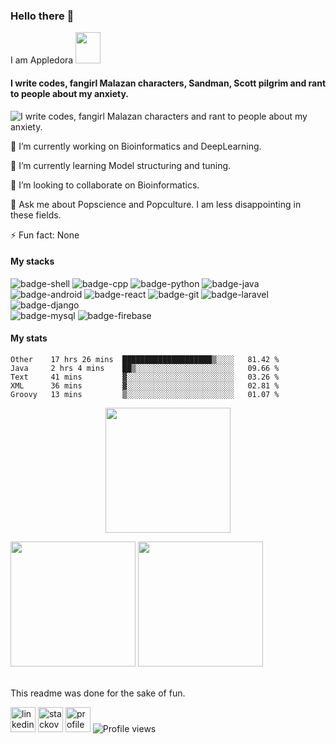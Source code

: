 ### Hello there 👋
I am Appledora <img src="https://64.media.tumblr.com/15e9d496bda7cf97e7fa9babc45417a1/248bc87be5b4f51b-38/s640x960/6d4adf9beab1c80c07048b7da5e8dedf874b23b1.gif" width="40" height="50" />

#### I write codes, fangirl Malazan characters, Sandman, Scott pilgrim and rant to people about my anxiety. 


![I write codes, fangirl Malazan characters and rant to people about my anxiety.](https://www.onlysp.com/wp-content/uploads/2015/05/scott_pilgrim_finest_hour_comic_book_cover_wallpaper_011.jpg)
<!--<p align="center<!--
  <a href="https://github.com/appledora" class="rich-diff-level-one">
    <img src="https://github-readme-stats.vercel.app/api?username=appledora&&show_icons=true&theme=tokyonight" alt="Appledora's Stats" >
  </a>
</p> -->
🔭 I’m currently working on Bioinformatics and DeepLearning.

🌱 I’m currently learning Model structuring and tuning.

👯 I’m looking to collaborate on Bioinformatics. 

💬 Ask me about Popscience and Popculture. I am less disappointing in these fields.

⚡ Fun fact: None 

#### My stacks
![badge-shell](https://img.shields.io/badge/Language-Shell-79740e?style=for-the-badge&logo=gnu-bash&logoColor=white&labelColor=282828)
![badge-cpp](https://img.shields.io/badge/language-c%2B%2B-79740e?style=for-the-badge&logo=c%2B%2B&logoColor=white&labelColor=282828)
![badge-python](https://img.shields.io/badge/language-python-79740e?style=for-the-badge&logo=python&logoColor=white&labelColor=282828)
![badge-java](https://img.shields.io/badge/language-java-79740e?style=for-the-badge&logo=java&logoColor=white&labelColor=282828) <br/>
![badge-android](https://img.shields.io/badge/framework-android-79740e?style=for-the-badge&logo=android&logoColor=white&labelColor=282828)
![badge-react](https://img.shields.io/badge/framework-react-79740e?style=for-the-badge&logo=react&logoColor=white&labelColor=282828) 
![badge-git](https://img.shields.io/badge/framework-git-79740e?style=for-the-badge&logo=git&logoColor=white&labelColor=282828) 
![badge-laravel](https://img.shields.io/badge/framework-laravel-79740e?style=for-the-badge&logo=laravel&logoColor=white&labelColor=282828) 
![badge-django](https://img.shields.io/badge/framework-django-79740e?style=for-the-badge&logo=django&logoColor=white&labelColor=282828) <br/>
![badge-mysql](https://img.shields.io/badge/database-mysql-79740e?style=for-the-badge&logo=mysql&logoColor=white&labelColor=282828) 
![badge-firebase](https://img.shields.io/badge/database-firebase-79740e?style=for-the-badge&logo=firebase&logoColor=white&labelColor=282828)


#### My stats

<!--START_SECTION:waka-->
```text
Other    17 hrs 26 mins  ████████████████████▒░░░░   81.42 % 
Java     2 hrs 4 mins    ██▒░░░░░░░░░░░░░░░░░░░░░░   09.66 % 
Text     41 mins         ▓░░░░░░░░░░░░░░░░░░░░░░░░   03.26 % 
XML      36 mins         ▓░░░░░░░░░░░░░░░░░░░░░░░░   02.81 % 
Groovy   13 mins         ▒░░░░░░░░░░░░░░░░░░░░░░░░   01.07 % 
```
<!--END_SECTION:waka-->
<p align = "center">
<img height="200" src="https://github-profile-trophy.vercel.app/?username=appledora&theme=gruvbox&row=2&margin-w=5&margin-h=5&count_private=true&title=Commit,Repositories,Followers"/>
<p/>
<!--- dracula base : #282a36 font : #ff79c6 -->
<p align="left">
<img  height = "200" src="https://github-readme-stats.vercel.app/api/top-langs/?username=appledora&hide=html,makefile,css&bg_color=211e1b&title_color=79740e&text_color=83a598&count_private=true&langs_count=5" />
<img  height= "200"src="https://github-readme-stats.vercel.app/api?username=appledora&bg_color=211e1b&title_color=79740e&text_color=83a598&show_icons=true&icon_color=fabd2f&count_private=true" />
</p>
<br/>
This readme was done for the sake of fun.

 [<img src='https://cdn.jsdelivr.net/npm/simple-icons@3.0.1/icons/linkedin.svg' alt='linkedin' height='40'>](https://www.linkedin.com/in/nazia-tasnim-3b377a190/)  [<img src='https://cdn.jsdelivr.net/npm/simple-icons@3.0.1/icons/stackoverflow.svg' alt='stackoverflow' height='40'>](https://stackoverflow.com/users/https://stackoverflow.com/users/11551168/appledora) 
 [<img src='https://image.freepik.com/free-icon/pie-chart-outline_318-10654.jpg' alt='profile status' height='40'>](https://profile-summary-for-github.com/user/appledora) 
![Profile views](https://gpvc.arturio.dev/appledora) 


